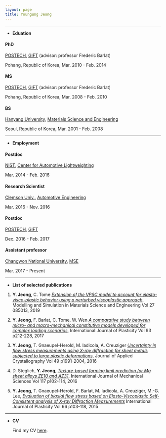 ```yaml
---
layout: page
title: Youngung Jeong
---
```


<!-- I'm an assistant professor at [Changwon National University](http://changwon.ac.kr) <img src='/images/cwnu.png' width='80' >. -->
<!-- I am interested in studying mechanical behaviors of metals. -->
<!-- I look at crystallographic textures of polycrystalline metals using X-ray diffractometer, which also can be used to measure residual stresses. -->
<!-- [Python](www.python.org) <img src='/images/python-logo@2x.png' width='140'> and [Fortran](https://gcc.gnu.org/fortran/) are my two favorite languages. -->
<!-- Data I handle is usually visualized by [matplotlib](https://matplotlib.org), which is one of many scientific Python packages. -->
<!-- While I was an undergraduate, I learned how to write small computer programs using those languages. -->
<!-- One of such is [texture](https://github.com/youngung/texture), which is a collection of various python modules particuarly useeful for plotting pole figures from discrete set of orientations. -->

<!-- [Emacs](https://www.gnu.org/software/emacs/) <img src='/images/emacs.png' width='30'> is my favorite editor and I write equations using [LaTeX](https://www.latex-project.org). <img src='/images/latex-project-logo.svg' width='120'> -->

-------------
- **Eduation**

#### PhD

[POSTECH](http://www.postech.ac.kr), [GIFT](http://gift.postech.ac.kr) (advisor: professor Frederic Barlat)

Pohang, Republic of Korea, Mar. 2010 - Feb. 2014

#### MS

[POSTECH](http://www.postech.ac.kr), [GIFT](http://gift.postech.ac.kr) (advisor: professor Frederic Barlat)

Pohang, Republic of Korea, Mar. 2008 - Feb. 2010

#### BS

[Hanyang University](http://www.hanyang.ac.kr), [Materials Science and Engineering](http://mse.hanyang.ac.kr)

Seoul, Republic of Korea, Mar. 2001 - Feb. 2008


-------------

- **Employment**

#### Postdoc

[NIST](http://www.nist.gov), [Center for Automotive Lightweighting](https://www.nist.gov/lightweighting)

Mar. 2014 - Feb. 2016

#### Research Scientist

[Clemson Univ.](http://www.clemson.edu), [Automotive Engineering](http://www.clemson.edu/cecas/departments/automotive-engineering/)

Mar. 2016 - Nov. 2016

#### Postdoc

[POSTECH](http://www.postech.ac.kr), [GIFT](http://gift.postech.ac.kr)

Dec. 2016 - Feb. 2017

#### Assistant professor

[Changwon National University](http://changwon.ac.kr), [MSE](http://portal.changwon.ac.kr/home/mse)

Mar. 2017 - Present

-------------

- **List of selected publications**

1. **Y. Jeong**, C. Tome [_Extension of the VPSC model to account for elasto-visco-plastic behavior using a perturbed viscoplastic approach_](https://doi.org/10.1088/1361-651X/ab4b66), Modelling and Simulation in Materials Science and Engineering Vol 27 085013, 2019

2. **Y. Jeong**, F. Barlat, C. Tome, W. Wen [_A comparative study between micro- and macro-mechanical constitutive models developed for complex loading scenarios_](http://dx.doi.org/10.1016/j.ijplas.2016.07.015), International Journal of Plasticity Vol 93 p212-228, 2017

3. **Y. Jeong**, T. Gnaeupel-Herold, M. Iadicola, A. Creuziger [_Uncertainty in flow stress measurements using X-ray diffraction for sheet metals subjected to large plastic deformations_](https://doi.org/10.1107/S1600576716013662), Journal of Applied Crystallography Vol 49 p1991-2004, 2016

4. D. Steglich, **Y. Jeong**, [_Texture-based forming limit prediction for Mg sheet alloys ZE10 and AZ31_](http://dx.doi.org/10.1016/j.ijmecsci.2016.08.013), International Journal of Mechanical Sciences Vol 117 p102-114, 2016

5. **Y. Jeong**, T. Gnaeupel-Herold, F. Barlat, M. Iadicola, A. Creuziger, M.-G. Lee, [_Evaluation of biaxial flow stress based on Elasto-Viscoplastic Self-Consistent analysis of X-ray Diffraction Measurements_](http://dx.doi.org/10.1016/j.ijplas.2014.06.009) International Journal of Plasticity Vol 66 p103-118, 2015


-------------
- **CV**

  Find my CV [here](/images/cv.pdf).
